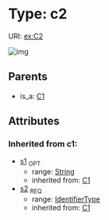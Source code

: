 
# Type: c2




URI: [ex:C2](http://example.org/mappings/C2)


![img](http://yuml.me/diagram/nofunky;dir:TB/class/[C1]^-[C2&#124;s1(i):string%20%3F;s2(i):identifier_type])

## Parents

 *  is_a: [C1](C1.md)

## Attributes


### Inherited from c1:

 * [s1](s1.md)  <sub>OPT</sub>
    * range: [String](types/String.md)
    * inherited from: [C1](C1.md)
 * [s2](s2.md)  <sub>REQ</sub>
    * range: [IdentifierType](types/IdentifierType.md)
    * inherited from: [C1](C1.md)
